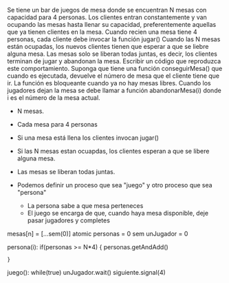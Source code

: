 Se tiene un bar de juegos de mesa donde se encuentran N mesas con capacidad para 4 personas.
Los clientes entran constantemente y van ocupando las mesas hasta llenar su capacidad, preferentemente aquellas que ya tienen clientes en la mesa.
Cuando recien una mesa tiene 4 personas, cada cliente debe invocar la función jugar()
Cuando las N mesas están ocupadas, los nuevos clientes tienen que esperar a que se liebre alguna mesa.
Las mesas solo se liberan todas juntas, es decir, los clientes terminan de jugar y abandonan la mesa.
Escribir un código que reproduzca este comportamiento. Suponga que tiene una función conseguirMesa() que cuando es ejecutada, devuelve el número de mesa que el cliente tiene que ir.
La función es bloqueante cuando ya no hay mesas libres.
Cuando los jugadores dejan la mesa se debe llamar a función abandonarMesa(i) donde i es el número de la mesa actual.

- N mesas.
- Cada mesa para 4 personas
- Si una mesa está llena los clientes invocan jugar()
- Si las N mesas estan ocuapdas, los clientes esperan a que se libere alguna mesa.
- Las mesas se liberan todas juntas.

- Podemos definir un proceso que sea "juego" y otro proceso que sea "persona"
    - La persona sabe a que mesa perteneces
    - El juego se encarga de que, cuando haya mesa disponible, deje pasar jugadores y completes

mesas[n] = [...sem(0)]
atomic<int> personas = 0
sem unJugador = 0

persona(i):
    if(personas >= N*4) {
        personas.getAndAdd()
        
    }


juego():
    while(true)
        unJugador.wait()
        siguiente.signal(4)

        
